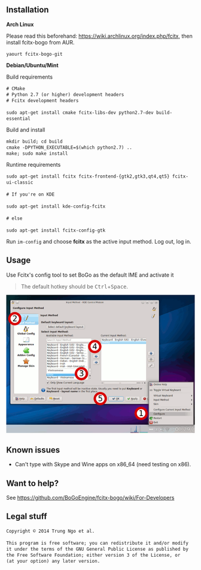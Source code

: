 ## Installation 

**Arch Linux**

Please read this beforehand: https://wiki.archlinux.org/index.php/fcitx, then install fcitx-bogo from AUR.

```
yaourt fcitx-bogo-git
```

**Debian/Ubuntu/Mint**

Build requirements

```
# CMake
# Python 2.7 (or higher) development headers
# Fcitx development headers

sudo apt-get install cmake fcitx-libs-dev python2.7-dev build-essential
```

Build and install

```
mkdir build; cd build
cmake -DPYTHON_EXECUTABLE=$(which python2.7) ..
make; sudo make install
```

Runtime requirements

```
sudo apt-get install fcitx fcitx-frontend-{gtk2,gtk3,qt4,qt5} fcitx-ui-classic

# If you're on KDE

sudo apt-get install kde-config-fcitx

# else

sudo apt-get install fcitx-config-gtk
```

Run `im-config` and choose **fcitx** as the active input method. Log out, log in.

## Usage

Use Fcitx's config tool to set BoGo as the default IME and activate it

> The default hotkey should be <kbd>Ctrl</kbd>+<kbd>Space</kbd>.

![Setup fcitx-bogo](/data/tut.png)

## Known issues

- Can't type with Skype and Wine apps on x86_64 (need testing on x86).

## Want to help?

See https://github.com/BoGoEngine/fcitx-bogo/wiki/For-Developers

## Legal stuff

    Copyright © 2014 Trung Ngo et al.

    This program is free software; you can redistribute it and/or modify
    it under the terms of the GNU General Public License as published by
    the Free Software Foundation; either version 3 of the License, or
    (at your option) any later version.
